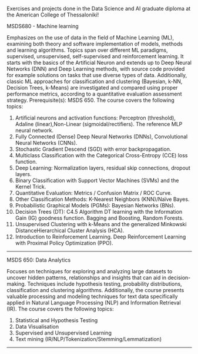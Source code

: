 Exercises and projects done in the Data Science and AI graduate diploma at the American College of Thessaloniki!


MSDS680 - Machine learning

Emphasizes on the use of data in the field of Machine Learning (ML), examining both theory and software implementation of models, methods and learning algorithms. Topics span over different ML paradigms, supervised, unsupervised, self-supervised and reinforcement learning. It starts with the basics of the Artificial Neuron and extends up to Deep Neural Networks (DNN) and Deep Learning methods, with source code provided for example solutions on tasks that use diverse types of data. Additionally, classic ML approaches for classification and clustering (Bayesian, k-NN, Decision Trees, k-Means) are investigated and compared using proper performance metrics, according to a quantitative evaluation assessment strategy. Prerequisite(s): MSDS 650. The course covers the following topics:
 1. Artificial neurons and activation functions: Perceptron (threshold), Adaline (linear),Non-Linear (sigmoidal/rectifiers). The reference MLP neural network.
 2. Fully Connected (Dense) Deep Neural Networks (DNNs), Convolutional Neural Networks (CNNs). 
3. Stochastic Gradient Descend (SGD) with error backpropagation. 
4. Multiclass Classification with the Categorical Cross-Entropy (CCE) loss function. 
5. Deep Learning: Normalization layers, residual skip connections, dropout layers. 
6. Binary Classification with Support Vector Machines (SVMs) and the Kernel Trick. 
7. Quantitative Evaluation: Metrics / Confusion Matrix / ROC Curve. 
8. Other Classification Methods: K-Nearest Neighbors (KNN)/Naïve Bayes. 
9. Probabilistic Graphical Models (PGMs): Bayesian Networks (BNs). 
10. Decision Trees (DT): C4.5 Algorithm DT learning with the Information Gain (IG) goodness function. Bagging and Boosting, Random Forests. 
11. Unsupervised Clustering with k-Means and the generalized Minkowski DistanceHierarchical Cluster Analysis (HCA). 
12. Introduction to Reinforcement Learning. Deep Reinforcement Learning with Proximal Policy Optimization (PPO).

----------------------------------------------------------------------------------------------------------------------------------------------------------------------------------------------------------------------------------
MSDS 650: Data Analytics

Focuses on techniques for exploring and analyzing large datasets to uncover hidden patterns,
relationships and insights that can aid in decision-making. Techniques include hypothesis testing,
probability distributions, classification and clustering algorithms. Additionally, the course presents
valuable processing and modeling techniques for text data specifically applied in Natural Language
Processing (NLP) and Information Retrieval (IR).
The course covers the following topics:
1. Statistical and Hypothesis Testing
2. Data Visualisation
3. Supervised and Unsupervised Learning
4. Text mining (IR/NLP/Tokenization/Stemming/Lemmatization)

----------------------------------------------------------------------------------------------------------------------------------------------------------------------------------------------------------------------------------


